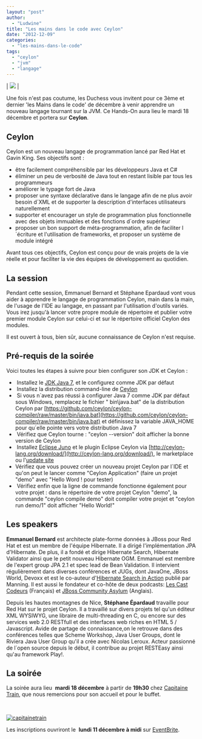 ```yaml
---
layout: "post"
author: 
  - "Ludwine"
title: "Les mains dans le code avec Ceylon"
date: "2012-12-09"
categories: 
  - "les-mains-dans-le-code"
tags: 
  - "ceylon"
  - "jvm"
  - "langage"
---
```


| ![](/assets/2012/12/2012-12-09-les-mains-dans-le-code-avec-ceylon/la-marmite-hands-on-450-200.png) |

Une fois n'est pas coutume, les Duchess vous invitent pour ce 3ème et dernier 'les Mains dans le code' de décembre à venir apprendre un nouveau langage tournant sur la JVM. Ce Hands-On aura lieu le mardi 18 décembre et portera sur **Ceylon**.

## Ceylon

Ceylon est un nouveau langage de programmation lancé par Red Hat et Gavin King. Ses objectifs sont :

- être facilement compréhensible par les développeurs Java et C#
- éliminer un peu de verbosité de Java tout en restant lisible par tous les programmeurs
- améliorer le typage fort de Java
- proposer une syntaxe déclarative dans le langage afin de ne plus avoir besoin d´XML et de supporter la description d'interfaces utilisateurs naturellement
- supporter et encourager un style de programmation plus fonctionnelle avec des objets immuables et des fonctions d´ordre supérieur
- proposer un bon support de méta-programmation, afin de faciliter l´écriture et l'utilisation de frameworks, et proposer un système de module intégré

Avant tous ces objectifs, Ceylon est conçu pour de vrais projets de la vie réelle et pour faciliter la vie des équipes de développement au quotidien.

## La session

Pendant cette session, Emmanuel Bernard et Stéphane Epardaud vont vous aider à apprendre le langage de programmation Ceylon, main dans la main, de l'usage de l'IDE au langage, en passant par l'utilisation d'outils variés. Vous irez jusqu'à lancer votre propre module de répertoire et publier votre premier module Ceylon sur celui-ci et sur le répertoire officiel Ceylon des modules.

Il est ouvert à tous, bien sûr, aucune connaissance de Ceylon n'est requise.

## Pré-requis de la soirée

Voici toutes les étapes à suivre pour bien configurer son JDK et Ceylon :

-  Installez le [JDK Java 7](http://www.oracle.com/technetwork/java/javase/downloads/java-se-jdk-7-download-432154.html "JDK7"), et le configurez comme JDK par défaut
-  Installez la distribution command-line de [Ceylon](http://ceylon-lang.org/download/ "Ceylon")
-  Si vous n´avez pas réussi à configurer Java 7 comme JDK par défaut sous Windows, remplacez le fichier " bin\\java.bat" de la distribution Ceylon par [https://github.com/ceylon/ceylon-compiler/raw/master/bin/java.bat](https://github.com/ceylon/ceylon-compiler/raw/master/bin/java.bat) et définissez la variable JAVA\_HOME pour qu´elle pointe vers votre distribution Java 7
-  Vérifiez que Ceylon tourne : "ceylon --version" doit afficher la bonne version de Ceylon
-  Installez [Eclipse Juno](http://www.eclipse.org/downloads/ "Eclipse") et le plugin Eclipse Ceylon via [http://ceylon-lang.org/download/](http://ceylon-lang.org/download/), le marketplace ou l'[update site](http://ceylon-lang.org/documentation/1.0/ide/install/ "Update site")
- Vérifiez que vous pouvez créer un nouveau projet Ceylon par l´IDE et qu'on peut le lancer comme "Ceylon Application" (faire un projet "demo" avec "Hello Word ! pour tester)
-  Vérifiez enfin que la ligne de commande fonctionne également pour votre projet : dans le répertoire de votre projet Ceylon "demo", la commande "ceylon compile demo" doit compiler votre projet et "ceylon run demo/1" doit afficher "Hello World!"

## Les speakers

**Emmanuel Bernard** est architecte plate-forme données à JBoss pour Red Hat et est un membre de l'équipe Hibernate. Il a dirigé l'implémentation JPA d'Hibernate. De plus, il a fondé et dirige Hibernate Search, Hibernate Validator ainsi que le petit nouveau Hibernate OGM. Emmanuel est membre de l'expert group JPA 2.1 et spec lead de Bean Validation. Il intervient régulièrement dans diverses conférences et JUGs, dont JavaOne, JBoss World, Devoxx et est le co-auteur d'[Hibernate Search in Action](http://emmanuelbernard.com/books/hsia/) publié par Manning. Il est aussi le fondateur et co-hôte de deux podcasts: [Les Cast Codeurs](http://lescastcodeurs.com) (Français) et [JBoss Community Asylum](http://asylum.jboss.org) (Anglais).

Depuis les hautes montagnes de Nice, **Stéphane Épardaud** travaille pour Red Hat sur le projet Ceylon. Il a travaillé sur divers projets tel qu'un éditeur XML WYSIWYG, une libraire de multi-threading en C, ou encore sur des services web 2.0 RESTfull et des interfaces web riches en HTML 5 / Javascript. Avide de partage de connaissance,on le retrouve dans des conférences telles que Scheme Workshop, Java User Groups, dont le Riviera Java User Group qu'il a crée avec Nicolas Leroux. Acteur passionné de l´open source depuis le début, il contribue au projet RESTEasy ainsi qu'au framework Play!.

## La soirée

La soirée aura lieu  **mardi 18 décembre** à partir de **19h30** chez [Capitaine Train](http://www.capitainetrain.com/ "Capitaine Train"), que nous remercions pour son accueil et pour le buffet.

 

[![](/assets/2012/12/2012-12-09-les-mains-dans-le-code-avec-ceylon/capitainetrain-300x67.png "capitainetrain")](/assets/2012/12/2012-12-09-les-mains-dans-le-code-avec-ceylon/capitainetrain.png)

Les inscriptions ouvriront le  **lundi 11 décembre à midi** sur [EventBrite](http://ceylon.eventbrite.com "Eventbrite").
